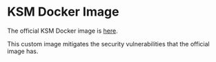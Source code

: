 # KSM Docker Image

The official KSM Docker image is [here](https://github.com/kubernetes/kube-state-metrics/blob/master/Dockerfile).

This custom image mitigates the security vulnerabilities that the official image has.
